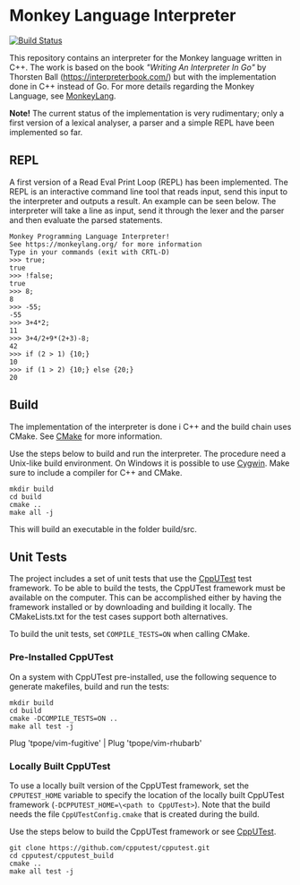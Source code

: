 # Monkey Language Interpreter

[![Build Status](https://travis-ci.org/bluezephyr/interpreter.svg?branch=master)](https://travis-ci.org/bluezephyr/interpreter)

This repository contains an interpreter for the Monkey language written in C++.
The work is based on the book *"Writing An Interpreter In Go"* by Thorsten Ball
(https://interpreterbook.com/) but with the implementation done in C++ instead
of Go. For more details regarding the Monkey Language, see
[MonkeyLang](https://monkeylang.org/).

**Note!** The current status of the implementation is very rudimentary; only a
first version of a lexical analyser, a parser and a simple REPL have been
implemented so far.

## REPL

A first version of a Read Eval Print Loop (REPL) has been implemented. The REPL
is an interactive command line tool that reads input, send this input to the
interpreter and outputs a result. An example can be seen below. The interpreter
will take a line as input, send it through the lexer and the parser and then
evaluate the parsed statements.

    Monkey Programming Language Interpreter!
    See https://monkeylang.org/ for more information
    Type in your commands (exit with CRTL-D)
    >>> true;
    true
    >>> !false;
    true
    >>> 8;
    8
    >>> -55;
    -55
    >>> 3+4*2;
    11
    >>> 3+4/2+9*(2+3)-8;
    42
    >>> if (2 > 1) {10;}
    10
    >>> if (1 > 2) {10;} else {20;}
    20

## Build

The implementation of the interpreter is done i C++ and the build chain uses
CMake. See [CMake](https://cmake.org/) for more information.

Use the steps below to build and run the interpreter. The procedure need a
Unix-like build environment. On Windows it is possible to use
[Cygwin](https://www.cygwin.com/). Make sure to include a compiler for C++ and
CMake.

    mkdir build
    cd build
    cmake ..
    make all -j

This will build an executable in the folder build/src.


## Unit Tests

The project includes a set of unit tests that use the
[CppUTest](http://cpputest.github.io/) test framework. To be able to build the
tests, the CppUTest framework must be available on the computer. This can be
accomplished either by having the framework installed or by downloading and
building it locally. The CMakeLists.txt for the test cases support both
alternatives.

To build the unit tests, set `COMPILE_TESTS=ON` when calling CMake.

### Pre-Installed CppUTest

On a system with CppUTest pre-installed, use the following sequence to generate
makefiles, build and run the tests:

    mkdir build
    cd build
    cmake -DCOMPILE_TESTS=ON ..
    make all test -j
Plug 'tpope/vim-fugitive' | Plug 'tpope/vim-rhubarb'
### Locally Built CppUTest

To use a locally built version of the CppUTest framework, set the
`CPPUTEST_HOME` variable to specify the location of the locally built CppUTest
framework (`-DCPPUTEST_HOME=\<path to CppUTest>`). Note that the build needs
the file `CppUTestConfig.cmake` that is created during the build.

Use the steps below to build the CppUTest framework or see
[CppUTest](http://cpputest.github.io/).

    git clone https://github.com/cpputest/cpputest.git
    cd cpputest/cpputest_build
    cmake ..
    make all test -j


